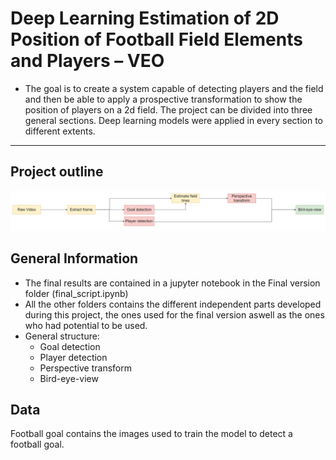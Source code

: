 # Deep Learning Estimation of 2D Position of Football Field Elements and Players – VEO

- The goal is to create a system capable of detecting players and the field and then be able to apply a prospective transformation to show the position of players on a 2d field. The project can be divided into three general sections. Deep learning models were applied in every section to different extents.
---
## Project outline
![Example screenshot](Picture1.png)
<!-- If you have screenshots you'd like to share, include them here. -->

## General Information

- The final results are contained in a jupyter notebook in the Final version folder (final_script.ipynb) 
- All the other folders contains the different independent parts developed during this project, the ones used for the final version aswell as the ones who had potential to be used.
- General structure:
    - Goal detection
    - Player detection
    - Perspective transform
    - Bird-eye-view

## Data
Football goal contains the images used to train the model to detect a football goal. 

